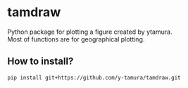 # tamdraw
Python package for plotting a figure created by ytamura.  
Most of functions are for geographical plotting.
## How to install?

```bash
pip install git+https://github.com/y-tamura/tamdraw.git
```
